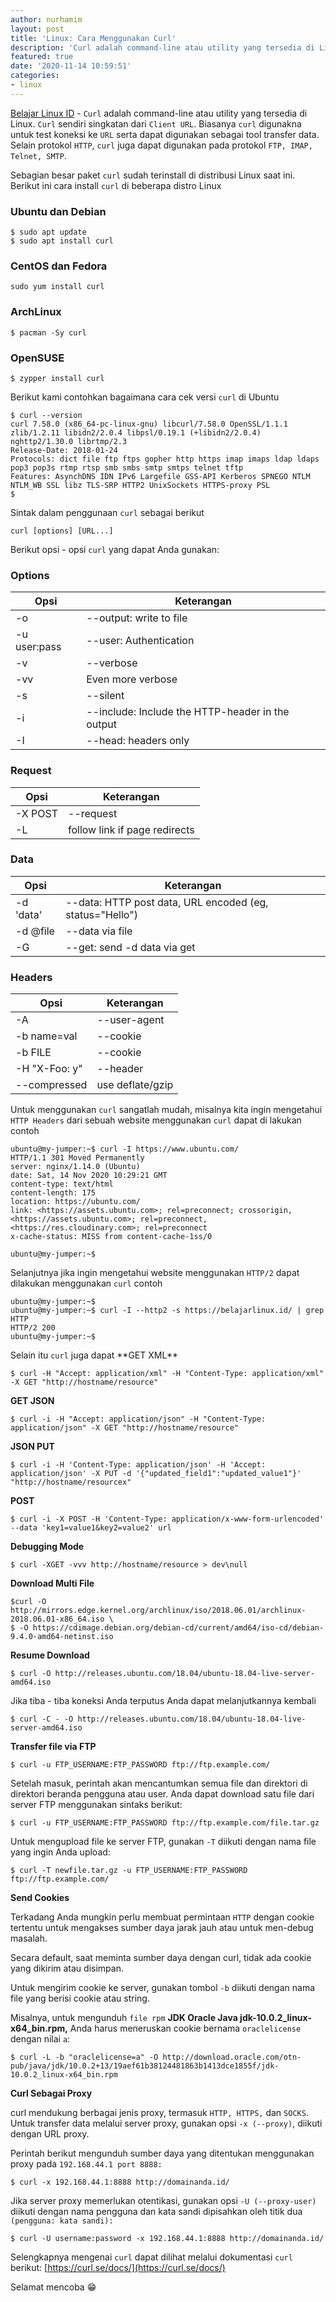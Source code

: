 ```yaml
---
author: nurhamim
layout: post
title: 'Linux: Cara Menggunakan Curl'
description: 'Curl adalah command-line atau utility yang tersedia di Linux. Curl sendiri singkatan dari Client URL'
featured: true
date: '2020-11-14 10:59:51'
categories:
- linux
---
```


[Belajar Linux ID](/) - `Curl` adalah command-line atau utility yang tersedia di Linux. `Curl` sendiri singkatan dari `Client URL`. Biasanya `curl` digunakna untuk test koneksi ke `URL` serta dapat digunakan sebagai tool transfer data. Selain protokol `HTTP`, `curl` juga dapat digunakan pada protokol `FTP, IMAP, Telnet, SMTP`.

Sebagian besar paket `curl` sudah terinstall di distribusi Linux saat ini. Berikut ini cara install `curl` di beberapa distro Linux

<!--kg-card-begin: markdown-->
### Ubuntu dan Debian

    $ sudo apt update
    $ sudo apt install curl

### CentOS dan Fedora

    sudo yum install curl

### ArchLinux

    $ pacman -Sy curl

### OpenSUSE

    $ zypper install curl

<!--kg-card-end: markdown-->

Berikut kami contohkan bagaimana cara cek versi `curl` di Ubuntu

<!--kg-card-begin: markdown-->

    $ curl --version
    curl 7.58.0 (x86_64-pc-linux-gnu) libcurl/7.58.0 OpenSSL/1.1.1 zlib/1.2.11 libidn2/2.0.4 libpsl/0.19.1 (+libidn2/2.0.4) nghttp2/1.30.0 librtmp/2.3
    Release-Date: 2018-01-24
    Protocols: dict file ftp ftps gopher http https imap imaps ldap ldaps pop3 pop3s rtmp rtsp smb smbs smtp smtps telnet tftp
    Features: AsynchDNS IDN IPv6 Largefile GSS-API Kerberos SPNEGO NTLM NTLM_WB SSL libz TLS-SRP HTTP2 UnixSockets HTTPS-proxy PSL
    $

<!--kg-card-end: markdown-->

Sintak dalam penggunaan `curl` sebagai berikut

<!--kg-card-begin: markdown-->

    curl [options] [URL...]

<!--kg-card-end: markdown-->

Berikut opsi - opsi `curl` yang dapat Anda gunakan:

### Options
<!--kg-card-begin: markdown-->

| Opsi | Keterangan |
| --- | --- |
| -o <file></file> | --output: write to file |
| -u user:pass | --user: Authentication |
| -v | --verbose |
| -vv | Even more verbose |
| -s | --silent |
| -i | --include: Include the HTTP-header in the output |
| -I | --head: headers only |

<!--kg-card-end: markdown-->
### Request
<!--kg-card-begin: markdown-->

| Opsi | Keterangan |
| --- | --- |
| -X POST | --request |
| -L | follow link if page redirects |

<!--kg-card-end: markdown-->
### Data
<!--kg-card-begin: markdown-->

| Opsi | Keterangan |
| --- | --- |
| -d 'data' | --data: HTTP post data, URL encoded (eg, status="Hello") |
| -d @file | --data via file |
| -G | --get: send -d data via get |

<!--kg-card-end: markdown-->
### Headers
<!--kg-card-begin: markdown-->

| Opsi | Keterangan |
| --- | --- |
| -A <str></str> | --user-agent |
| -b name=val | --cookie |
| -b FILE | --cookie |
| -H "X-Foo: y" | --header |
| --compressed | use deflate/gzip |

<!--kg-card-end: markdown-->

Untuk menggunakan `curl` sangatlah mudah, misalnya kita ingin mengetahui `HTTP Headers` dari sebuah website menggunakan `curl` dapat di lakukan contoh

<!--kg-card-begin: markdown-->

    ubuntu@my-jumper:~$ curl -I https://www.ubuntu.com/
    HTTP/1.1 301 Moved Permanently
    server: nginx/1.14.0 (Ubuntu)
    date: Sat, 14 Nov 2020 10:29:21 GMT
    content-type: text/html
    content-length: 175
    location: https://ubuntu.com/
    link: <https://assets.ubuntu.com>; rel=preconnect; crossorigin, <https://assets.ubuntu.com>; rel=preconnect, <https://res.cloudinary.com>; rel=preconnect
    x-cache-status: MISS from content-cache-1ss/0
    
    ubuntu@my-jumper:~$

<!--kg-card-end: markdown--><!--kg-card-begin: html--><script async src="https://pagead2.googlesyndication.com/pagead/js/adsbygoogle.js"></script><ins class="adsbygoogle" style="display:block; text-align:center;" data-ad-layout="in-article" data-ad-format="fluid" data-ad-client="ca-pub-1515372853161377" data-ad-slot="4684565489"></ins><script>
     (adsbygoogle = window.adsbygoogle || []).push({});
</script><!--kg-card-end: html-->

Selanjutnya jika ingin mengetahui website menggunakan `HTTP/2` dapat dilakukan menggunakan `curl` contoh

<!--kg-card-begin: markdown-->

    ubuntu@my-jumper:~$
    ubuntu@my-jumper:~$ curl -I --http2 -s https://belajarlinux.id/ | grep HTTP
    HTTP/2 200
    ubuntu@my-jumper:~$

<!--kg-card-end: markdown-->

Selain itu `curl` juga dapat \*\*GET XML\*\*

<!--kg-card-begin: markdown-->

    $ curl -H "Accept: application/xml" -H "Content-Type: application/xml" -X GET "http://hostname/resource"

<!--kg-card-end: markdown-->

**GET JSON**

<!--kg-card-begin: markdown-->

    $ curl -i -H "Accept: application/json" -H "Content-Type: application/json" -X GET "http://hostname/resource"

<!--kg-card-end: markdown-->

**JSON PUT**

<!--kg-card-begin: markdown-->

    $ curl -i -H 'Content-Type: application/json' -H 'Accept: application/json' -X PUT -d '{"updated_field1":"updated_value1"}' "http://hostname/resourcex"

<!--kg-card-end: markdown-->

**POST**

<!--kg-card-begin: markdown-->

    $ curl -i -X POST -H 'Content-Type: application/x-www-form-urlencoded' --data 'key1=value1&key2=value2' url

<!--kg-card-end: markdown-->

**Debugging Mode**

<!--kg-card-begin: markdown-->

    $ curl -XGET -vvv http://hostname/resource > dev\null

<!--kg-card-end: markdown-->

**Download Multi File**

<!--kg-card-begin: markdown-->

    $curl -O http://mirrors.edge.kernel.org/archlinux/iso/2018.06.01/archlinux-2018.06.01-x86_64.iso \
    $ -O https://cdimage.debian.org/debian-cd/current/amd64/iso-cd/debian-9.4.0-amd64-netinst.iso

<!--kg-card-end: markdown-->

**Resume Download**

<!--kg-card-begin: markdown-->

    $ curl -O http://releases.ubuntu.com/18.04/ubuntu-18.04-live-server-amd64.iso

<!--kg-card-end: markdown-->

Jika tiba - tiba koneksi Anda terputus Anda dapat melanjutkannya kembali

<!--kg-card-begin: markdown-->

    $ curl -C - -O http://releases.ubuntu.com/18.04/ubuntu-18.04-live-server-amd64.iso

<!--kg-card-end: markdown-->

**Transfer file via FTP**

<!--kg-card-begin: markdown-->

    $ curl -u FTP_USERNAME:FTP_PASSWORD ftp://ftp.example.com/

<!--kg-card-end: markdown-->

Setelah masuk, perintah akan mencantumkan semua file dan direktori di direktori beranda pengguna atau user. Anda dapat download satu file dari server FTP menggunakan sintaks berikut:

<!--kg-card-begin: markdown-->

    $ curl -u FTP_USERNAME:FTP_PASSWORD ftp://ftp.example.com/file.tar.gz

<!--kg-card-end: markdown-->

Untuk mengupload file ke server FTP, gunakan `-T` diikuti dengan nama file yang ingin Anda upload:

<!--kg-card-begin: markdown-->

    $ curl -T newfile.tar.gz -u FTP_USERNAME:FTP_PASSWORD ftp://ftp.example.com/

<!--kg-card-end: markdown-->

**Send Cookies**

Terkadang Anda mungkin perlu membuat permintaan `HTTP` dengan cookie tertentu untuk mengakses sumber daya jarak jauh atau untuk men-debug masalah.

Secara default, saat meminta sumber daya dengan curl, tidak ada cookie yang dikirim atau disimpan.

<!--kg-card-begin: html--><script async src="https://pagead2.googlesyndication.com/pagead/js/adsbygoogle.js"></script><ins class="adsbygoogle" style="display:block; text-align:center;" data-ad-layout="in-article" data-ad-format="fluid" data-ad-client="ca-pub-1515372853161377" data-ad-slot="4684565489"></ins><script>
     (adsbygoogle = window.adsbygoogle || []).push({});
</script><!--kg-card-end: html-->

Untuk mengirim cookie ke server, gunakan tombol `-b` diikuti dengan nama file yang berisi cookie atau string.

Misalnya, untuk mengunduh `file rpm` **JDK Oracle Java jdk-10.0.2\_linux-x64\_bin.rpm,** Anda harus meneruskan cookie bernama `oraclelicense` dengan nilai `a`:

<!--kg-card-begin: markdown-->

    $ curl -L -b "oraclelicense=a" -O http://download.oracle.com/otn-pub/java/jdk/10.0.2+13/19aef61b38124481863b1413dce1855f/jdk-10.0.2_linux-x64_bin.rpm

<!--kg-card-end: markdown-->

**Curl Sebagai Proxy**

curl mendukung berbagai jenis proxy, termasuk `HTTP, HTTPS,` dan `SOCKS`. Untuk transfer data melalui server proxy, gunakan opsi `-x (--proxy)`, diikuti dengan URL proxy.

Perintah berikut mengunduh sumber daya yang ditentukan menggunakan proxy pada `192.168.44.1 port 8888:`

<!--kg-card-begin: markdown-->

    $ curl -x 192.168.44.1:8888 http://domainanda.id/

<!--kg-card-end: markdown-->

Jika server proxy memerlukan otentikasi, gunakan opsi `-U (--proxy-user)` diikuti dengan nama pengguna dan kata sandi dipisahkan oleh titik dua `(pengguna: kata sandi):`

<!--kg-card-begin: markdown-->

    $ curl -U username:password -x 192.168.44.1:8888 http://domainanda.id/

<!--kg-card-end: markdown-->

Selengkapnya mengenai `curl` dapat dilihat melalui dokumentasi `curl` berikut: [https://curl.se/docs/](https://curl.se/docs/)

Selamat mencoba 😁

<!--kg-card-begin: html--><script async src="https://pagead2.googlesyndication.com/pagead/js/adsbygoogle.js"></script><ins class="adsbygoogle" style="display:block; text-align:center;" data-ad-layout="in-article" data-ad-format="fluid" data-ad-client="ca-pub-1515372853161377" data-ad-slot="4684565489"></ins><script>
     (adsbygoogle = window.adsbygoogle || []).push({});
</script><!--kg-card-end: html-->